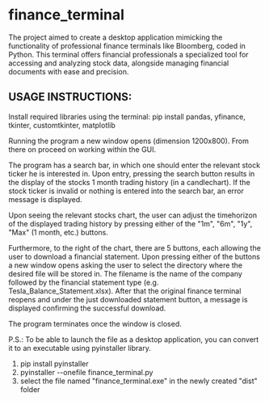 # finance_terminal
The project aimed to create a desktop application mimicking the functionality of professional finance terminals like Bloomberg, coded in Python. This terminal offers financial professionals a specialized tool for accessing and analyzing stock data, alongside managing financial documents with ease and precision.

## USAGE INSTRUCTIONS:

Install required libraries using the terminal:
    pip install pandas, yfinance, tkinter, customtkinter, matplotlib 

Running the program a new window opens (dimension 1200x800). From there on proceed on working within the GUI.

The program has a search bar, in which one should enter the relevant stock ticker he is interested in. 
Upon entry, pressing the search button results in the display of the stocks 1 month trading history (in a candlechart).
If the stock ticker is invalid or nothing is entered into the search bar, an error message is displayed.

Upon seeing the relevant stocks chart, the user can adjust the timehorizon of the displayed trading history by pressing either
of the "1m", "6m", "1y", "Max" (1 month, etc.) buttons.

Furthermore, to the right of the chart, there are 5 buttons, each allowing the user to download a financial statement. 
Upon pressing either of the buttons a new window opens asking the user to select the directory where the desired file will be stored in.
The filename is the name of the company followed by the financial statement type (e.g. Tesla_Balance_Statement.xlsx).
After that the original finance terminal reopens and under the just downloaded statement button, a message is displayed confirming the successful download.

The program terminates once the window is closed.

P.S.: To be able to launch the file as a desktop application, you can convert it to an executable using pyinstaller library.

1. pip install pyinstaller
2. pyinstaller --onefile finance_terminal.py
3. select the file named "finance_terminal.exe" in the newly created "dist" folder

